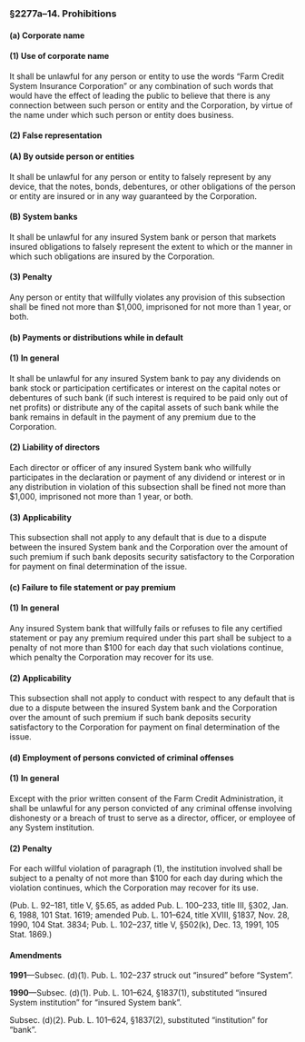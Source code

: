 ### §2277a–14. Prohibitions ###

#### (a) Corporate name ####

#### (1) Use of corporate name ####

It shall be unlawful for any person or entity to use the words “Farm Credit System Insurance Corporation” or any combination of such words that would have the effect of leading the public to believe that there is any connection between such person or entity and the Corporation, by virtue of the name under which such person or entity does business.

#### (2) False representation ####

#### (A) By outside person or entities ####

It shall be unlawful for any person or entity to falsely represent by any device, that the notes, bonds, debentures, or other obligations of the person or entity are insured or in any way guaranteed by the Corporation.

#### (B) System banks ####

It shall be unlawful for any insured System bank or person that markets insured obligations to falsely represent the extent to which or the manner in which such obligations are insured by the Corporation.

#### (3) Penalty ####

Any person or entity that willfully violates any provision of this subsection shall be fined not more than $1,000, imprisoned for not more than 1 year, or both.

#### (b) Payments or distributions while in default ####

#### (1) In general ####

It shall be unlawful for any insured System bank to pay any dividends on bank stock or participation certificates or interest on the capital notes or debentures of such bank (if such interest is required to be paid only out of net profits) or distribute any of the capital assets of such bank while the bank remains in default in the payment of any premium due to the Corporation.

#### (2) Liability of directors ####

Each director or officer of any insured System bank who willfully participates in the declaration or payment of any dividend or interest or in any distribution in violation of this subsection shall be fined not more than $1,000, imprisoned not more than 1 year, or both.

#### (3) Applicability ####

This subsection shall not apply to any default that is due to a dispute between the insured System bank and the Corporation over the amount of such premium if such bank deposits security satisfactory to the Corporation for payment on final determination of the issue.

#### (c) Failure to file statement or pay premium ####

#### (1) In general ####

Any insured System bank that willfully fails or refuses to file any certified statement or pay any premium required under this part shall be subject to a penalty of not more than $100 for each day that such violations continue, which penalty the Corporation may recover for its use.

#### (2) Applicability ####

This subsection shall not apply to conduct with respect to any default that is due to a dispute between the insured System bank and the Corporation over the amount of such premium if such bank deposits security satisfactory to the Corporation for payment on final determination of the issue.

#### (d) Employment of persons convicted of criminal offenses ####

#### (1) In general ####

Except with the prior written consent of the Farm Credit Administration, it shall be unlawful for any person convicted of any criminal offense involving dishonesty or a breach of trust to serve as a director, officer, or employee of any System institution.

#### (2) Penalty ####

For each willful violation of paragraph (1), the institution involved shall be subject to a penalty of not more than $100 for each day during which the violation continues, which the Corporation may recover for its use.

(Pub. L. 92–181, title V, §5.65, as added Pub. L. 100–233, title III, §302, Jan. 6, 1988, 101 Stat. 1619; amended Pub. L. 101–624, title XVIII, §1837, Nov. 28, 1990, 104 Stat. 3834; Pub. L. 102–237, title V, §502(k), Dec. 13, 1991, 105 Stat. 1869.)

#### Amendments ####

**1991**—Subsec. (d)(1). Pub. L. 102–237 struck out “insured” before “System”.

**1990**—Subsec. (d)(1). Pub. L. 101–624, §1837(1), substituted “insured System institution” for “insured System bank”.

Subsec. (d)(2). Pub. L. 101–624, §1837(2), substituted “institution” for “bank”.